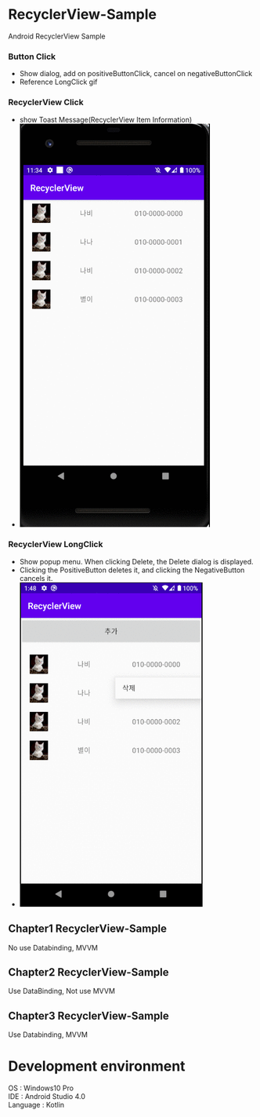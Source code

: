 # RecyclerView-Sample

Android RecyclerView Sample


### Button Click
- Show dialog, add on positiveButtonClick, cancel on negativeButtonClick
- Reference LongClick gif

### RecyclerView Click
- show Toast Message(RecyclerView Item Information)
- ![Alt text](https://github.com/pyg1007/RecyclerView-Sample/blob/master/RecyclerViewClick.gif)



### RecyclerView LongClick
- Show popup menu. When clicking Delete, the Delete dialog is displayed.
- Clicking the PositiveButton deletes it, and clicking the NegativeButton cancels it.
- ![Alt text](https://github.com/pyg1007/RecyclerView-Sample/blob/master/RecyclerViewLongClick.gif)

## Chapter1 RecyclerView-Sample
No use Databinding, MVVM

## Chapter2 RecyclerView-Sample
Use DataBinding, Not use MVVM

## Chapter3 RecyclerView-Sample
Use Databinding, MVVM

# Development environment
  OS : Windows10 Pro   
  IDE : Android Studio 4.0   
  Language : Kotlin   
